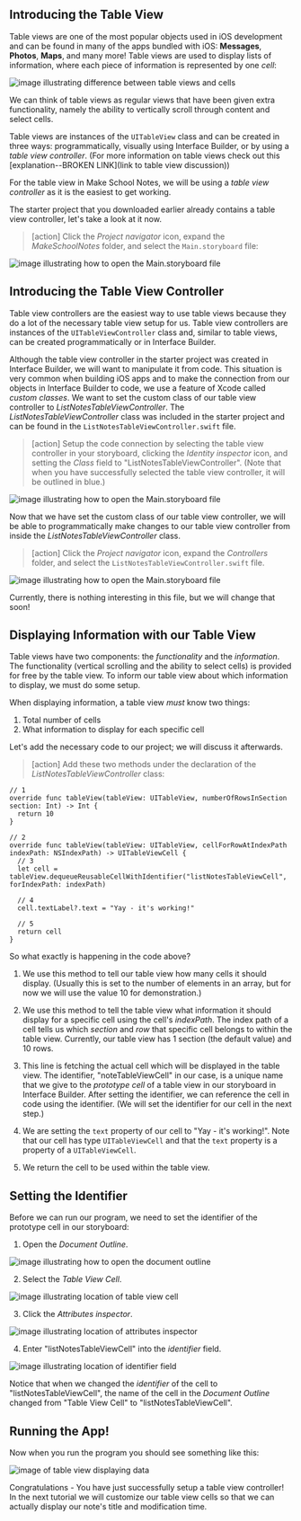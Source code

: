 ## Introducing the Table View

Table views are one of the most popular objects used in iOS development and can be found in many of the apps bundled with iOS: **Messages**, **Photos**, **Maps**, and many more! Table views are used to display lists of information, where each piece of information is represented by one *cell*:

![image illustrating difference between table views and cells](./images/tableview-vs-cell.png)

We can think of table views as regular views that have been given extra functionality, namely the ability to vertically scroll through content and select cells.

Table views are instances of the `UITableView` class and can be created in three ways: programmatically, visually using Interface Builder, or by using a *table view controller*. (For more information on table views check out this [explanation--BROKEN LINK](link to table view discussion))

For the table view in Make School Notes, we will be using a *table view controller* as it is the easiest to get working.

The starter project that you downloaded earlier already contains a table view controller, let's take a look at it now.

> [action]
Click the *Project navigator* icon, expand the *MakeSchoolNotes* folder, and select the `Main.storyboard` file:
>
![image illustrating how to open the Main.storyboard file](./images/open-main-storyboard.png)

## Introducing the Table View Controller

Table view controllers are the easiest way to use table views because they do a lot of the necessary table view setup for us. Table view controllers are instances of the `UITableViewController` class and, similar to table views, can be created programmatically or in Interface Builder.

Although the table view controller in the starter project was created in Interface Builder, we will want to manipulate it from code. This situation is very common when building iOS apps and to make the connection from our objects in Interface Builder to code, we use a feature of Xcode called *custom classes*. We want to set the custom class of our table view controller to *ListNotesTableViewController*. The *ListNotesTableViewController* class was included in the starter project and can be found in the `ListNotesTableViewController.swift` file.

> [action]
Setup the code connection by selecting the table view controller in your storyboard, clicking the *Identity inspector* icon, and setting the *Class* field to "ListNotesTableViewController". (Note that when you have successfully selected the table view controller, it will be outlined in blue.)
>
![image illustrating how to open the Main.storyboard file](./images/code-connection.png)

Now that we have set the custom class of our table view controller, we will be able to programmatically make changes to our table view controller from inside the *ListNotesTableViewController* class.

> [action]
Click the *Project navigator* icon, expand the *Controllers* folder, and select the `ListNotesTableViewController.swift` file.
>
![image illustrating how to open the Main.storyboard file](./images/ListNotesTableViewController.png)

Currently, there is nothing interesting in this file, but we will change that soon!

## Displaying Information with our Table View

Table views have two components: the *functionality* and the *information*. The functionality (vertical scrolling and the ability to select cells) is provided for free by the table view. To inform our table view about which information to display, we must do some setup.

When displaying information, a table view *must* know two things:

1. Total number of cells
2. What information to display for each specific cell

Let's add the necessary code to our project; we will discuss it afterwards.

> [action]
Add these two methods under the declaration of the *ListNotesTableViewController* class:
>
    // 1
    override func tableView(tableView: UITableView, numberOfRowsInSection section: Int) -> Int {
      return 10
    }
>   
    // 2
    override func tableView(tableView: UITableView, cellForRowAtIndexPath indexPath: NSIndexPath) -> UITableViewCell {
      // 3
      let cell = tableView.dequeueReusableCellWithIdentifier("listNotesTableViewCell", forIndexPath: indexPath)
>   
      // 4
      cell.textLabel?.text = "Yay - it's working!"
>
      // 5
      return cell
    }

So what exactly is happening in the code above?

1. We use this method to tell our table view how many cells it should display. (Usually this is set to the number of elements in an array, but for now we will use the value 10 for demonstration.)

2. We use this method to tell the table view what information it should display for a specific cell using the cell's *indexPath*. The index path of a cell tells us which *section* and *row* that specific cell belongs to within the table view. Currently, our table view has 1 section (the default value) and 10 rows.

3. This line is fetching the actual cell which will be displayed in the table view. The identifier, "noteTableViewCell" in our case, is a unique name that we give to the *prototype cell* of a table view in our storyboard in Interface Builder. After setting the identifier, we can reference the cell in code using the identifier. (We will set the identifier for our cell in the next step.)

4. We are setting the `text` property of our cell to "Yay - it's working!". Note that our cell has type `UITableViewCell` and that the `text` property is a property of a `UITableViewCell`.

5. We return the cell to be used within the table view.

## Setting the Identifier

Before we can run our program, we need to set the identifier of the prototype cell in our storyboard:

1. Open the *Document Outline*.

  ![image illustrating how to open the document outline](./images/document-outline.png)

2. Select the *Table View Cell*.

  ![image illustrating location of table view cell](./images/tableViewCell.png)

3. Click the *Attributes inspector*.

  ![image illustrating location of attributes inspector](./images/attributes-inspector.png)

4. Enter "listNotesTableViewCell" into the *identifier* field.

  ![image illustrating location of identifier field](./images/identifier.png)

Notice that when we changed the *identifier* of the cell to "listNotesTableViewCell", the name of the cell in the *Document Outline* changed from "Table View Cell" to "listNotesTableViewCell".

## Running the App!

Now when you run the program you should see something like this:

![image of table view displaying data](./images/table-view-with-data.png)

Congratulations - You have just successfully setup a table view controller! In the next tutorial we will customize our table view cells so that we can actually display our note's title and modification time.
